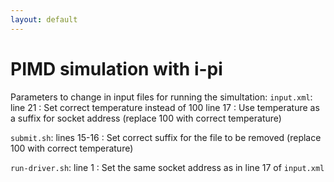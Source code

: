 ```yaml
---
layout: default
---
```


# PIMD simulation with i-pi


Parameters to change in input files for running the simultation:
`input.xml`:  line  21   : Set correct temperature instead of 100 
            line  17   : Use temperature as a suffix for socket address (replace 100 with correct temperature)

`submit.sh`: lines 15-16      : Set correct suffix for the file to be removed  (replace 100 with correct temperature)

`run-driver.sh`:
           line 1     : Set the same socket address as in line 17 of `input.xml`

